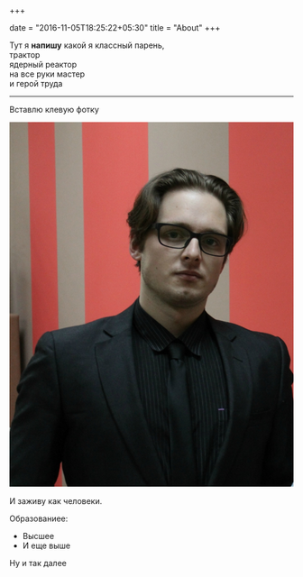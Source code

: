 +++

date = "2016-11-05T18:25:22+05:30"
title = "About"
+++

Тут я **напишу** какой я классный парень,  
трактор  
ядерный реактор  
на все руки мастер  
и герой труда  

---

Вставлю клевую фотку

![Me][1]

И заживу как человеки.

Образованиее: 
 
* Высшее  
* И еще выше

Ну и так далее

[1]: https://github.com/Balashov-Artem/Portfolio/blob/master/static/img/Me.jpg?raw=true "This is me"